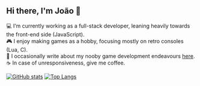 ## Hi there, I'm João 👋

<!--
**jcnmsg/jcnmsg** is a ✨ _special_ ✨ repository because its `README.md` (this file) appears on your GitHub profile.

Here are some ideas to get you started:

- 🔭 I’m currently working on ...
- 🌱 I’m currently learning ...
- 👯 I’m looking to collaborate on ...
- 🤔 I’m looking for help with ...
- 💬 Ask me about ...
- 📫 How to reach me: ...
- 😄 Pronouns: ...
- ⚡ Fun fact: ...
-->

:computer:  I’m currently working as a full-stack developer, leaning heavily towards the front-end side (JavaScript).  
:video_game:  I enjoy making games as a hobby, focusing mostly on retro consoles (Lua, C).  
:memo: I occasionally write about my nooby game development endeavours [here](https://joaomakes.games/blog).  
:coffee: In case of unresponsiveness, give me coffee. 

[![GitHub stats](https://github-readme-stats.vercel.app/api?username=jcnmsg&show_icons=true&include_all_commits=true&hide_title=true&count_private=true&line_height=25&theme=nord&hide_border=true&hide_rank=true)](https://github.com/anuraghazra/github-readme-stats)
[![Top Langs](https://github-readme-stats.vercel.app/api/top-langs/?username=jcnmsg&layout=compact&langs_count=10&theme=nord&hide_border=true&hide=Batchfile)](https://github.com/anuraghazra/github-readme-stats)
 
